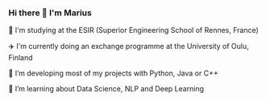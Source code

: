 ### Hi there 👋 I'm Marius

📖 I'm studying at the ESIR (Superior Engineering School of Rennes, France)

✈️ I'm currently doing an exchange programme at the University of Oulu, Finland

🔭 I’m developing most of my projects with Python, Java or C++ 

🌱 I’m learning about Data Science, NLP and Deep Learning
